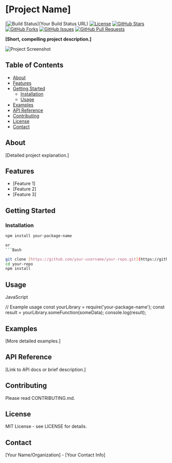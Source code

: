 # [Project Name]

[![Build Status](https://img.shields.io/your-build-status-badge.svg)](Your Build Status URL)
[![License](https://img.shields.io/badge/License-MIT-yellow.svg)](LICENSE)
[![GitHub Stars](https://img.shields.io/github/stars/your-username/your-repo.svg?style=social)](https://github.com/your-username/your-repo)
[![GitHub Forks](https://img.shields.io/github/forks/your-username/your-repo.svg?style=social)](https://github.com/your-username/your-repo)
[![GitHub Issues](https://img.shields.io/github/issues/your-username/your-repo)](https://github.com/your-username/your-repo/issues)
[![GitHub Pull Requests](https://img.shields.io/github/pulls/your-username/your-repo)](https://github.com/your-username/your-repo/pulls)

**[Short, compelling project description.]**

![Project Screenshot](path/to/screenshot.png)

## Table of Contents

-   [About](#about)
-   [Features](#features)
-   [Getting Started](#getting-started)
    -   [Installation](#installation)
    -   [Usage](#usage)
-   [Examples](#examples)
-   [API Reference](#api-reference)
-   [Contributing](#contributing)
-   [License](#license)
-   [Contact](#contact)

## About

[Detailed project explanation.]

## Features

*   [Feature 1]
*   [Feature 2]
*   [Feature 3]

## Getting Started

### Installation

```bash
npm install your-package-name

or
```Bash

git clone [https://github.com/your-username/your-repo.git](https://github.com/your-username/your-repo.git)
cd your-repo
npm install
```
## Usage
JavaScript

// Example usage
const yourLibrary = require('your-package-name');
const result = yourLibrary.someFunction(someData);
console.log(result);

## Examples

[More detailed examples.]
## API Reference

[Link to API docs or brief description.]
## Contributing

Please read CONTRIBUTING.md.
## License

MIT License - see LICENSE for details.
## Contact

[Your Name/Organization] - [Your Contact Info]
